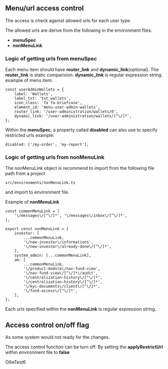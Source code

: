 ## Menu/url access control
The access is check against allowed urls for each user type.

The allowed urls are derive from the following in the environment files:
 - **menuSpec**
 - **nonMenuLink**

### Logic of getting urls from menuSpec 
Each menu item should have **router_link** and **dynamic_link**(optional).
The **router_link** is static comparision.  **dynamic_link** is regular expression string.
example of menu item:
```
const userAdminWallets = {
    label: 'Wallets',
    label_txt: 'txt_wallets',
    icon_class: 'fa fa-briefcase',
    element_id: 'menu-user-admin-wallets',
    router_link: '/user-administration/wallets/0',
    dynamic_link: '/user-administration/wallets/[^\/]*',
};
```

Within the **menuSpec**, a property called **disabled** can also use to specify restricted urls 
example:
```
disabled: ['/my-order', 'my-report'],
```


### Logic of getting urls from nonMenuLink
The nonMenuLink object is recommend to import from the following file
path from a project
```
src/environments/nonMenuLink.ts
```
and import to environment file.

Example of **nonMenuLink**
```
const commonMenuLink = [
    '\/messages\/[^\/]*', '\/messages\/inbox\/[^\/]*',
];

export const nonMenuLink = {
    investor: [
        ...commonMenuLink,
        '\/new-investor\/informations',
        '\/new-investor\/already-done\/[^\/]*',
    ],
    system_admin: [...commonMenuLink],
    am: [
        ...commonMenuLink,
        '\/product-module\/nav-fund-view',
        '\/nav-fund-view\/[^\/]*\/audit',
        '\/centralization-history\/[^\/]*',
        '\/centralization-history\/[^\/]*',
        '\/kyc-documents\/client\/[^\/]*',
        '\/fund-access\/[^\/]*',
    ],
};
``` 

Each urls specified within the **nonMenuLink** is regular expression string.

## Access control on/off flag
As some system would not ready for the changes.

The access control function can be turn off.
By setting the **applyRestrictUrl** within environment file to **false**

OllieTest6

